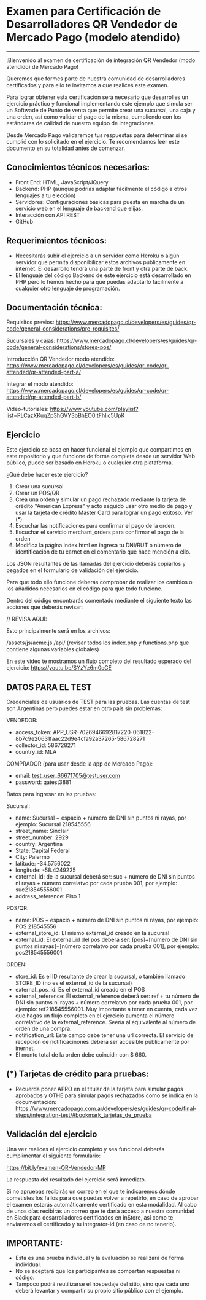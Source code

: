 # Examen para Certificación de Desarrolladores QR Vendedor de Mercado Pago (modelo atendido)
--------------------------------

¡Bienvenido al examen de certificación de integración QR Vendedor (modo atendido) de Mercado Pago!

Queremos que formes parte de nuestra comunidad de desarrolladores certificados y para ello te invitamos a que realices este examen.

Para lograr obtener esta certificación será necesario que desarrolles un ejercicio práctico y funcional implementando este ejemplo que simula ser un Softwade de Punto de venta que permite crear una sucursal, una caja y una orden, así como validar el pago de la misma, cumpliendo con los estándares de calidad de nuestro equipo de integraciones.

Desde Mercado Pago validaremos tus respuestas para determinar si se cumplió con lo solicitado en el ejercicio. Te recomendamos leer este documento en su totalidad antes de comenzar.

Conocimientos técnicos necesarios:
----------------------------------
- Front End: HTML, JavaScript/JQuery
- Backend: PHP (aunque podrías adaptar fácilmente el código a otros lenguajes a tu elección)
- Servidores: Configuraciones básicas para puesta en marcha de un servicio web en el lenguaje de backend que elijas.
- Interacción con API REST
- GitHub

Requerimientos técnicos:
------------------------
- Necesitarás subir el ejercicio a un servidor como Heroku o algún servidor que permita disponibilizar estos archivos públicamente en internet. El desarrollo tendrá una parte de front y otra parte de back.
- El lenguaje del código Backend de este ejercicio está desarrollado en PHP pero lo hemos hecho para que puedas adaptarlo fácilmente a cualquier otro lenguaje de programación.

Documentación técnica:
----------------------
Requisitos previos:
https://www.mercadopago.cl/developers/es/guides/qr-code/general-considerations/pre-requisites/

Sucursales y cajas:
https://www.mercadopago.cl/developers/es/guides/qr-code/general-considerations/stores-pos/

Introducción QR Vendedor modo atendido:
https://www.mercadopago.cl/developers/es/guides/qr-code/qr-attended/qr-attended-part-a/

Integrar el modo atendido:
https://www.mercadopago.cl/developers/es/guides/qr-code/qr-attended/qr-attended-part-b/

Video-tutoriales:
https://www.youtube.com/playlist?list=PLCazXKuqZp3hGVY3bBhEO0ItFhIic5UpK

Ejercicio
---------

Este ejercicio se basa en hacer funcional el ejemplo que compartimos en este repositorio y que funcione de forma completa desde un servidor Web público, puede ser basado en Heroku o cualquier otra plataforma.

¿Qué debe hacer este ejercicio?

1) Crear una sucursal   
2) Crear un POS/QR
3) Crea una orden y simular un pago rechazado mediante la tarjeta de crédito "American Express" y acto seguido usar otro medio de pago y usar la tarjeta de crédito Master Card para lograr un pago exitoso. Ver (*)
5) Escuchar las notificaciones para confirmar el pago de la orden.
6) Escuchar el servicio merchant_orders para confirmar el pago de la orden
7) Modifica la página index.html en ingresa tu DNI/RUT o número de identificación de tu carnet en el comentario que hace mención a ello.
   
Los JSON resultantes de las llamadas del ejercicio deberás copiarlos y pegados en el formulario de validación del ejercicio.

Para que todo ello funcione deberás comprobar de realizar los cambios o los añadidos necesarios en el código para que todo funcione.

Dentro del código encontrarás comentado mediante el siguiente texto las acciones que deberás revisar:

// REVISA AQUÍ: 

Esto principalmente será en los archivos:

/assets/js/acme.js
/api/ (revisar todos los index.php y functions.php que contiene algunas variables globales)


En este video te mostramos un flujo completo del resultado esperado del ejercicio:
https://youtu.be/SYzYz6m0cCE



DATOS PARA EL TEST
--------------------------------------------------

Credenciales de usuarios de TEST para las pruebas. Las cuentas de test son Argentinas pero puedes estar en otro país sin problemas:

VENDEDOR:
- access_token: APP_USR-7026946692817220-061822-8b7c9e20631faac22d9e4cfa92a37265-586728271
- collector_id: 586728271
- country_id: MLA

COMPRADOR (para usar desde la app de Mercado Pago):
- email: test_user_66671705@testuser.com
- password: qatest3881

Datos para ingresar en las pruebas:

Sucursal:
   - name: Sucursal + espacio + número de DNI sin puntos ni rayas, por ejemplo: Sucursal 218545556
   - street_name: Sinclair
   - street_number: 2929
   - country: Argentina
   - State: Capital Federal
   - City: Palermo
   - latitude: -34.5756022
   - longitude: -58.4249225
   - external_id: de la sucursal deberá ser: suc + número de DNI sin puntos ni rayas + número correlatvo por cada prueba 001, por ejemplo: suc218545556001
   - address_reference: Piso 1   

POS/QR:
   - name: POS + espacio + número de DNI sin puntos ni rayas, por ejemplo: POS 218545556
   - external_store_id: El mismo external_id creado en la sucursal
   - external_id: El external_id del pos deberá ser: [pos]+[número de DNI sin puntos ni rayas]+[número correlatvo por cada prueba 001], por ejemplo: pos218545556001
   
ORDEN:
   - store_id: Es el ID resultante de crear la sucursal, o también llamado STORE_ID (no es el external_id de la sucursal)
   - external_pos_id: Es el external_id creado en el POS
   - external_reference: El external_reference deberá ser: ref + tu número de DNI sin puntos ni rayas + número correlatvo por cada prueba 001, por ejemplo: ref218545556001. Muy importante a tener en cuenta, cada vez que hagas un flujo completo en el ejercicio aumenta el número correlativo de la external_reference. Seería al equivalente al número de orden de una compra.
   - notification_url: Este campo debe tener una url correcta. El servicio de recepción de notificacinones deberá ser accesible públicamente por inernet.
   - El monto total de la orden debe coincidir con $ 660.



(*) Tarjetas de crédito para pruebas: 
---------------------------------
- Recuerda poner APRO en el titular de la tarjeta para simular pagos aprobados y OTHE para simular pagos rechazados como se indica en la documentación:
https://www.mercadopago.com.ar/developers/es/guides/qr-code/final-steps/integration-test/#bookmark_tarjetas_de_prueba


Validación del ejercicio
------

Una vez realices el ejercicio completo y sea funcional deberás cumplimentar el siguiente formulario:

https://bit.ly/examen-QR-Vendedor-MP

La respuesta del resultado del ejercicio será inmediato. 

Si no apruebas recibirás un correo en el que te indicaremos dónde cometistes los fallos para que puedas volver a repetirlo, en caso de aprobar el examen estarás automáticamente certificado en esta modalidad. Al cabo de unos días recibirás un correo que te daría acceso a nuestra comunidad en Slack para desarrolladores certificados en inStore, así como te enviaremos el certificado y tu integrator-id (en caso de no tenerlo).



IMPORTANTE:
------

- Esta es una prueba individual y la evaluación se realizará de forma individual.
- No se aceptará que los participantes se compartan respuestas ni código.
- Tampoco podrá reutilizarse el hospedaje del sitio, sino que cada uno deberá levantar y compartir su propio sitio público con el ejemplo.







